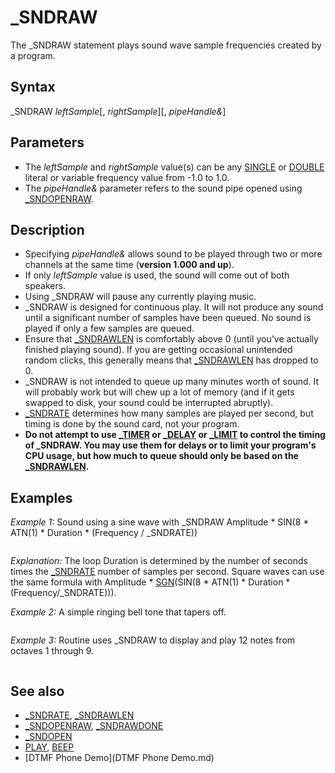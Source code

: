# _SNDRAW

The _SNDRAW statement plays sound wave sample frequencies created by a program.

  

## Syntax

_SNDRAW *leftSample*[, *rightSample*][, *pipeHandle&*]
  

## Parameters

* The *leftSample* and *rightSample* value(s) can be any [SINGLE](SINGLE.md) or [DOUBLE](DOUBLE.md) literal or variable frequency value from -1.0 to 1.0.
* The *pipeHandle&* parameter refers to the sound pipe opened using [_SNDOPENRAW](_SNDOPENRAW.md).

  

## Description

* Specifying *pipeHandle&* allows sound to be played through two or more channels at the same time (**version 1.000 and up**).
* If only *leftSample* value is used, the sound will come out of both speakers.
* Using _SNDRAW will pause any currently playing music.
* _SNDRAW is designed for continuous play. It will not produce any sound until a significant number of samples have been queued. No sound is played if only a few samples are queued.
* Ensure that [_SNDRAWLEN](_SNDRAWLEN.md) is comfortably above 0 (until you've actually finished playing sound). If you are getting occasional unintended random clicks, this generally means that [_SNDRAWLEN](_SNDRAWLEN.md) has dropped to 0.
* _SNDRAW is not intended to queue up many minutes worth of sound. It will probably work but will chew up a lot of memory (and if it gets swapped to disk, your sound could be interrupted abruptly).
* [_SNDRATE](_SNDRATE.md) determines how many samples are played per second, but timing is done by the sound card, not your program.
* **Do not attempt to use [_TIMER](_TIMER.md) or [_DELAY](_DELAY.md) or [_LIMIT](_LIMIT.md) to control the timing of _SNDRAW. You may use them for delays or to limit your program's CPU usage, but how much to queue should only be based on the [_SNDRAWLEN](_SNDRAWLEN.md).**

  

## Examples

*Example 1:* Sound using a sine wave with _SNDRAW Amplitude * SIN(8 * ATN(1) * Duration * (Frequency / _SNDRATE))

``` FREQ = 400                             'any frequency desired from 36 to 10,000 Pi2 = 8 * [ATN](ATN.md)(1)                       '2 * pi Amplitude = .3                         'amplitude of the signal from -1.0 to 1.0 SampleRate = [_SNDRATE](_SNDRATE.md)                  'sets the sample rate FRate = FREQ / SampleRate' [FOR](FOR.md) Duration = 0 [TO](TO.md) 5 * SampleRate     'play 5 seconds         _SNDRAW Amplitude * [SIN](SIN.md)(Pi2 * Duration * FRate)            'sine wave        '_SNDRAW Amplitude * [SGN](SGN.md)([SIN](SIN.md)(Pi2 * Duration * FRate))       'square wave [NEXT](NEXT.md) [_SNDRAWDONE](_SNDRAWDONE.md) [DO](DO.md): LOOP [WHILE](WHILE.md) [_SNDRAWLEN](_SNDRAWLEN.md) [END](END.md)  
```

*Explanation:* The loop Duration is determined by the number of seconds times the [_SNDRATE](_SNDRATE.md) number of samples per second. Square waves can use the same formula with Amplitude * [SGN](SGN.md)(SIN(8 * ATN(1) * Duration * (Frequency/_SNDRATE))).
  

*Example 2:* A simple ringing bell tone that tapers off.

``` t = 0 tmp$ = "Sample = ##.#####   Time = ##.#####" LOCATE 1, 60: PRINT "Rate:"; [_SNDRATE](_SNDRATE.md) DO   'queue some sound   DO WHILE [_SNDRAWLEN](_SNDRAWLEN.md) < 0.2             'you may wish to adjust this     sample = [SIN](SIN.md)(t * 440 * [ATN](ATN.md)(1) * 8)  '440Hz sine wave (t * 440 * 2π)     sample = sample * [EXP](EXP.md)(-t * 3)       'fade out eliminates clicks after sound     _SNDRAW sample     t = t + 1 / [_SNDRATE](_SNDRATE.md)                'sound card sample frequency determines time   LOOP    'do other stuff, but it may interrupt sound   LOCATE 1, 1: PRINT USING tmp$; sample; t LOOP WHILE t < 3.0                      'play for 3 seconds  [_SNDRAWDONE](_SNDRAWDONE.md) DO WHILE [_SNDRAWLEN](_SNDRAWLEN.md) > 0                 'Finish any left over queued sound! LOOP [END](END.md)  
```

  

*Example 3:* Routine uses _SNDRAW to display and play 12 notes from octaves 1 through 9.

``` [DIM](DIM.md) [SHARED](SHARED.md) rate& rate& = [_SNDRATE](_SNDRATE.md) DO   [PRINT](PRINT.md) "Enter the octave 1 to 8 (0 quits!):";   oct% = [VAL](VAL.md)([INPUT$](INPUT$.md)(1)): [PRINT](PRINT.md) oct%   [IF](IF.md) oct% = 0 [THEN](THEN.md) [EXIT DO](EXIT DO.md)   octave = oct% - 4 '440 is in the 4th octave, 9th note   [COLOR](COLOR.md) oct% + 1   [PRINT USING](PRINT USING.md) "Octave: ##"; oct%   [FOR](FOR.md) Note = 0 [TO](TO.md) 11  'notes C to B     fq = FreQ(octave, Note, note$)     [PRINT USING](PRINT USING.md) "#####.## \\"; fq, note$     PlaySound fq     [IF](IF.md) [INKEY$](INKEY$.md) > "" [THEN](THEN.md) [EXIT DO](EXIT DO.md)   [NEXT](NEXT.md) [LOOP](LOOP.md) [END](END.md)  [FUNCTION](FUNCTION.md) FreQ (octave, note, note$) FreQ = 440 * 2 ^ (octave + (note + 3) / 12 - 1) '* 12 note octave starts at C (3 notes up) note$ = [MID$](MID$.md) "MID$ (function)")("C C#D D#E F F#G G#A A#B ", note * 2 + 1, 2) [END FUNCTION](END FUNCTION.md)  [SUB](SUB.md) PlaySound (frq!)    ' plays sine wave fading in and out SndLoop! = 0 [DO](DO.md) [WHILE](WHILE.md) SndLoop! < rate&   _SNDRAW [SIN](SIN.md)((2 * 4 * [ATN](ATN.md)(1) * SndLoop! / rate&) * frq!) * [EXP](EXP.md)(-(SndLoop! / rate&) * 3)   SndLoop! = SndLoop! + 1 [LOOP](LOOP.md) [_SNDRAWDONE](_SNDRAWDONE.md) [DO](DO.md): [LOOP](LOOP.md) [WHILE](WHILE.md) [_SNDRAWLEN](_SNDRAWLEN.md)   'flush the sound playing buffer [END SUB](END SUB.md)  
```

  

## See also

* [_SNDRATE](_SNDRATE.md), [_SNDRAWLEN](_SNDRAWLEN.md)
* [_SNDOPENRAW](_SNDOPENRAW.md), [_SNDRAWDONE](_SNDRAWDONE.md)
* [_SNDOPEN](_SNDOPEN.md)
* [PLAY](PLAY.md), [BEEP](BEEP.md)
* [DTMF Phone Demo](DTMF Phone Demo.md)

  
